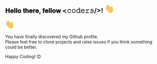 
 <h2> 𝐇𝐞𝐥𝐥𝐨 𝐭𝐡𝐞𝐫𝐞, 𝐟𝐞𝐥𝐥𝐨𝐰 <𝚌𝚘𝚍𝚎𝚛𝚜/>! <img src="https://github.com/ABSphreak/ABSphreak/blob/master/gifs/Hi.gif" width="30px"></h2>
<p><img src="https://github.com/ABSphreak/ABSphreak/blob/master/gifs/Hi.gif" width="30px"></p>
You have finally discovered my Github profile. <br>
Please feel free to clone projects and raise issues if you think something could be better.

Happy Coding! 😊

